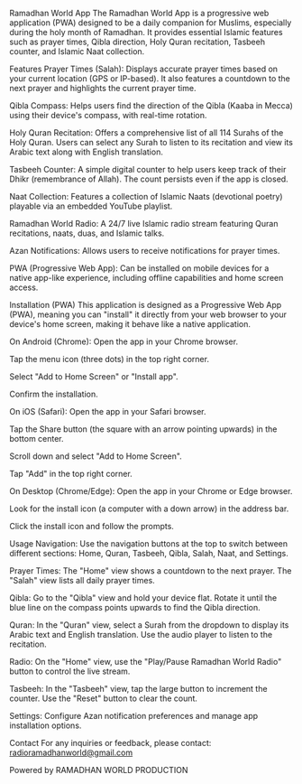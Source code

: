 Ramadhan World App
The Ramadhan World App is a progressive web application (PWA) designed to be a daily companion for Muslims, especially during the holy month of Ramadhan. It provides essential Islamic features such as prayer times, Qibla direction, Holy Quran recitation, Tasbeeh counter, and Islamic Naat collection.

Features
Prayer Times (Salah): Displays accurate prayer times based on your current location (GPS or IP-based). It also features a countdown to the next prayer and highlights the current prayer time.

Qibla Compass: Helps users find the direction of the Qibla (Kaaba in Mecca) using their device's compass, with real-time rotation.

Holy Quran Recitation: Offers a comprehensive list of all 114 Surahs of the Holy Quran. Users can select any Surah to listen to its recitation and view its Arabic text along with English translation.

Tasbeeh Counter: A simple digital counter to help users keep track of their Dhikr (remembrance of Allah). The count persists even if the app is closed.

Naat Collection: Features a collection of Islamic Naats (devotional poetry) playable via an embedded YouTube playlist.

Ramadhan World Radio: A 24/7 live Islamic radio stream featuring Quran recitations, naats, duas, and Islamic talks.

Azan Notifications: Allows users to receive notifications for prayer times.

PWA (Progressive Web App): Can be installed on mobile devices for a native app-like experience, including offline capabilities and home screen access.

Installation (PWA)
This application is designed as a Progressive Web App (PWA), meaning you can "install" it directly from your web browser to your device's home screen, making it behave like a native application.

On Android (Chrome):
Open the app in your Chrome browser.

Tap the menu icon (three dots) in the top right corner.

Select "Add to Home Screen" or "Install app".

Confirm the installation.

On iOS (Safari):
Open the app in your Safari browser.

Tap the Share button (the square with an arrow pointing upwards) in the bottom center.

Scroll down and select "Add to Home Screen".

Tap "Add" in the top right corner.

On Desktop (Chrome/Edge):
Open the app in your Chrome or Edge browser.

Look for the install icon (a computer with a down arrow) in the address bar.

Click the install icon and follow the prompts.

Usage
Navigation: Use the navigation buttons at the top to switch between different sections: Home, Quran, Tasbeeh, Qibla, Salah, Naat, and Settings.

Prayer Times: The "Home" view shows a countdown to the next prayer. The "Salah" view lists all daily prayer times.

Qibla: Go to the "Qibla" view and hold your device flat. Rotate it until the blue line on the compass points upwards to find the Qibla direction.

Quran: In the "Quran" view, select a Surah from the dropdown to display its Arabic text and English translation. Use the audio player to listen to the recitation.

Radio: On the "Home" view, use the "Play/Pause Ramadhan World Radio" button to control the live stream.

Tasbeeh: In the "Tasbeeh" view, tap the large button to increment the counter. Use the "Reset" button to clear the count.

Settings: Configure Azan notification preferences and manage app installation options.

Contact
For any inquiries or feedback, please contact:
radioramadhanworld@gmail.com

Powered by RAMADHAN WORLD PRODUCTION